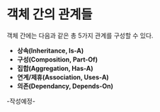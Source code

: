 # 객체 간의 관계들

객체 간에는 다음과 같은 총 5가지 관계를 구성할 수 있다.

*   **상속(Inheritance, Is-A)**
*   **구성(Composition, Part-Of)**
*   **집합(Aggregation, Has-A)**
*   **연계/제휴(Association, Uses-A)**
*   **의존(Dependancy, Depends-On)**

-작성예정-